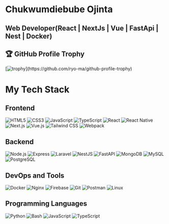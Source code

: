 
<h1>Chukwumdiebube Ojinta</h1>
<h2>Web Developer(React | NextJs | Vue | FastApi | Nest | Docker)</h2>

## 🏆 GitHub Profile Trophy

[![trophy](https://github-profile-trophy.vercel.app/?username=IamChukwumdiebubeOjinta&rank=-B,-?)](https://github.com/ryo-ma/github-profile-trophy)

# My Tech Stack

## Frontend
![HTML5](https://img.shields.io/badge/-HTML5-E34F26?style=flat-rounded&logo=html5&logoColor=white)
![CSS3](https://img.shields.io/badge/-CSS3-1572B6?style=flat-rounded&logo=css3&logoColor=white)
![JavaScript](https://img.shields.io/badge/-JavaScript-F7DF1E?style=flat-rounded&logo=javascript&logoColor=black)
![TypeScript](https://img.shields.io/badge/-TypeScript-007ACC?style=flat-rounded&logo=typescript&logoColor=white)
![React](https://img.shields.io/badge/-React-61DAFB?style=flat-rounded&logo=react&logoColor=black)
![React Native](https://img.shields.io/badge/-React%20Native-61DAFB?style=flat-rounded&logo=react&logoColor=black)
![Next.js](https://img.shields.io/badge/-Next.js-000000?style=flat-rounded&logo=nextdotjs&logoColor=white)
![Vue.js](https://img.shields.io/badge/-Vue.js-4FC08D?style=flat-rounded&logo=vue.js&logoColor=white)
![Tailwind CSS](https://img.shields.io/badge/-Tailwind%20CSS-38B2AC?style=flat-rounded&logo=tailwind-css&logoColor=white)
![Webpack](https://img.shields.io/badge/-Webpack-8DD6F9?style=flat-rounded&logo=webpack&logoColor=black)

## Backend
![Node.js](https://img.shields.io/badge/-Node.js-339933?style=flat-rounded&logo=nodedotjs&logoColor=white)
![Express](https://img.shields.io/badge/-Express-000000?style=flat-rounded&logo=express&logoColor=white)
![Laravel](https://img.shields.io/badge/-Laravel-FF2D20?style=flat-rounded&logo=laravel&logoColor=white)
![NestJS](https://img.shields.io/badge/-NestJS-E0234E?style=flat-rounded&logo=nestjs&logoColor=white)
![FastAPI](https://img.shields.io/badge/-FastAPI-009688?style=flat-rounded&logo=fastapi&logoColor=white)
![MongoDB](https://img.shields.io/badge/-MongoDB-47A248?style=flat-rounded&logo=mongodb&logoColor=white)
![MySQL](https://img.shields.io/badge/-MySQL-4479A1?style=flat-rounded&logo=mysql&logoColor=white)
![PostgreSQL](https://img.shields.io/badge/-PostgreSQL-336791?style=flat-rounded&logo=postgresql&logoColor=white)

## DevOps and Tools
![Docker](https://img.shields.io/badge/-Docker-2496ED?style=flat-rounded&logo=docker&logoColor=white)
![Nginx](https://img.shields.io/badge/-Nginx-009639?style=flat-rounded&logo=nginx&logoColor=white)
![Firebase](https://img.shields.io/badge/-Firebase-FFCA28?style=flat-rounded&logo=firebase&logoColor=black)
![Git](https://img.shields.io/badge/-Git-F05032?style=flat-rounded&logo=git&logoColor=white)
![Postman](https://img.shields.io/badge/-Postman-FF6C37?style=flat-rounded&logo=postman&logoColor=white)
![Linux](https://img.shields.io/badge/-Linux-FCC624?style=flat-rounded&logo=linux&logoColor=black)

## Programming Languages
![Python](https://img.shields.io/badge/-Python-3776AB?style=flat-rounded&logo=python&logoColor=white)
![Bash](https://img.shields.io/badge/-Bash-4EAA25?style=flat-rounded&logo=gnu-bash&logoColor=white)
![JavaScript](https://img.shields.io/badge/-JavaScript-F7DF1E?style=flat-rounded&logo=javascript&logoColor=black)
![TypeScript](https://img.shields.io/badge/-TypeScript-007ACC?style=flat-rounded&logo=typescript&logoColor=white)
